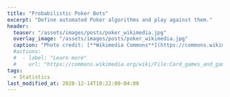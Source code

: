```yaml
---
title: "Probabilistic Poker Bots"
excerpt: "Define automated Poker algorithms and play against them."
header:
  teaser: "/assets/images/posts/poker_wikimedia.jpg"
  overlay_image: "/assets/images/posts/poker_wikimedia.jpg"
  caption: "Photo credit: [**Wikimedia Commons**](https://commons.wikimedia.org/wiki/)"
  #actions:
  #  - label: "Learn more"
  #    url: "https://commons.wikimedia.org/wiki/File:Card_games_and_game_tokens_01.jpg"
tags:
  - Statistics
last_modified_at: 2020-12-14T10:22:00-04:00
---
```




<style>
iframe{height:19000px !important;}
</style>

<script src="https://gist.github.com/DiGyt/2f16695cdf21fe2f5e9a6ecc9d94af41.js"></script>
